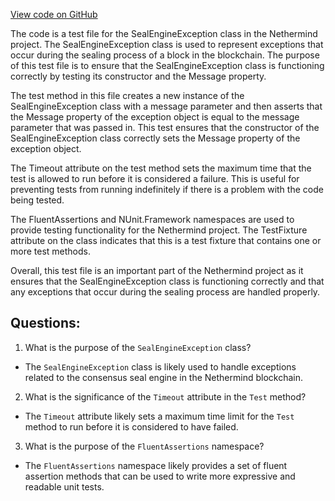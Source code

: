 [View code on GitHub](https://github.com/nethermindeth/nethermind/Nethermind.Blockchain.Test/Consensus/SealEngineExceptionTests.cs)

The code is a test file for the SealEngineException class in the Nethermind project. The SealEngineException class is used to represent exceptions that occur during the sealing process of a block in the blockchain. The purpose of this test file is to ensure that the SealEngineException class is functioning correctly by testing its constructor and the Message property.

The test method in this file creates a new instance of the SealEngineException class with a message parameter and then asserts that the Message property of the exception object is equal to the message parameter that was passed in. This test ensures that the constructor of the SealEngineException class correctly sets the Message property of the exception object.

The Timeout attribute on the test method sets the maximum time that the test is allowed to run before it is considered a failure. This is useful for preventing tests from running indefinitely if there is a problem with the code being tested.

The FluentAssertions and NUnit.Framework namespaces are used to provide testing functionality for the Nethermind project. The TestFixture attribute on the class indicates that this is a test fixture that contains one or more test methods.

Overall, this test file is an important part of the Nethermind project as it ensures that the SealEngineException class is functioning correctly and that any exceptions that occur during the sealing process are handled properly.
## Questions: 
 1. What is the purpose of the `SealEngineException` class?
- The `SealEngineException` class is likely used to handle exceptions related to the consensus seal engine in the Nethermind blockchain.

2. What is the significance of the `Timeout` attribute in the `Test` method?
- The `Timeout` attribute likely sets a maximum time limit for the `Test` method to run before it is considered to have failed.

3. What is the purpose of the `FluentAssertions` namespace?
- The `FluentAssertions` namespace likely provides a set of fluent assertion methods that can be used to write more expressive and readable unit tests.